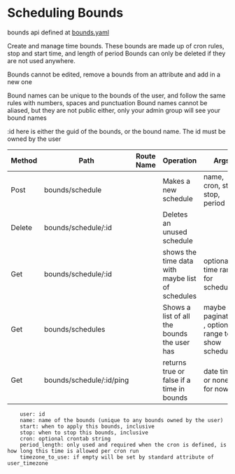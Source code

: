 # Scheduling Bounds

bounds api defined at [bounds.yaml](../../../api-docs/bounds.yaml)

Create and manage time bounds. These bounds are made up of cron rules, stop and start time, and length of period
Bounds can only be deleted if they are not used anywhere.

Bounds cannot be edited, remove a bounds from an attribute and add in a new one

Bound names can be unique to the bounds of the user, and follow the same rules with numbers, spaces and punctuation
Bound names cannot be aliased, but they are not public either, only your admin group will see your bound names

:id here is either the guid of the bounds, or the bound name. The id must be owned by the user



| Method | Path                     | Route Name | Operation                                        | Args                                                |
|--------|--------------------------|------------|--------------------------------------------------|-----------------------------------------------------|
| Post   | bounds/schedule          |            | Makes a new schedule                             | name, cron, start, stop, period                     |
| Delete | bounds/schedule/:id      |            | Deletes an unused schedule                       |                                                     |
| Get    | bounds/schedule/:id      |            | shows the time data with maybe list of schedules | optional time range for scheduling                  |
| Get    | bounds/schedules         |            | Shows a list of all the bounds the user has      | maybe pagination , optional range to show schedules |
| Get    | bounds/schedule/:id/ping |            | returns true or false if a time in bounds        | date time or none for now                           |


        user: id
        name: name of the bounds (unique to any bounds owned by the user)
        start: when to apply this bounds, inclusive
        stop: when to stop this bounds, inclusive
        cron: optional crontab string
        period_length: only used and required when the cron is defined, is how long this time is allowed per cron run
        timezone_to_use: if empty will be set by standard attribute of user_timezone